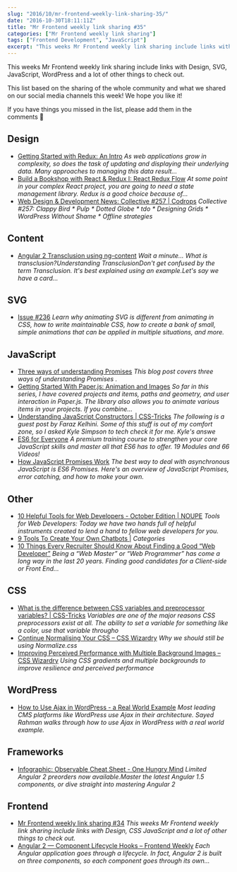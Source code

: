 ```yaml
---
slug: "2016/10/mr-frontend-weekly-link-sharing-35/"
date: "2016-10-30T18:11:11Z"
title: "Mr Frontend weekly link sharing #35"
categories: ["Mr Frontend weekly link sharing"]
tags: ["Frontend Development", "JavaScript"]
excerpt: "This weeks Mr Frontend weekly link sharing include links with Design, SVG, JavaScript, WordPress an..."
---
```


This weeks Mr Frontend weekly link sharing include links with Design, SVG, JavaScript, WordPress and a lot of other things to check out.

This list based on the sharing of the whole community and what we shared on our social media channels this week! We hope you like it!

If you have things you missed in the list, please add them in the comments 🙂

## Design

* [Getting Started with Redux: An Intro](http://buff.ly/2eCGNTY "Getting Started with Redux: An Intro") _As web applications grow in complexity, so does the task of updating and displaying their underlying data. Many approaches to managing this data result..._
* [Build a Bookshop with React & Redux I: React Redux Flow](http://buff.ly/2dICWAM "Build a Bookshop with React & Redux I: React Redux Flow") _At some point in your complex React project, you are going to need a state management library. Redux is a good choice because of..._
* [Web Design & Development News: Collective #257 | Codrops](http://buff.ly/2etEkcd "Web Design & Development News: Collective #257 | Codrops") _Collective #257: Clappy Bird * Pulp * Dotted Globe * tdo * Designing Grids * WordPress Without Shame * Offline strategies_

## Content

* [Angular 2 Transclusion using ng-content](http://buff.ly/2dSj7Hb "Angular 2 Transclusion using ng-content") _Wait a minute... What is transclusion?Understanding TransclusionDon't get confused by the term Transclusion. It's best explained using an example.Let's say we have a card..._

## SVG

* [Issue #236](http://buff.ly/2eTmPCY "Issue #236") _Learn why animating SVG is different from animating in CSS, how to write maintainable CSS, how to create a bank of small, simple animations that can be applied in multiple situations, and more._

## JavaScript

* [Three ways of understanding Promises](http://buff.ly/2eWpyvf "Three ways of understanding Promises") _This blog post covers three ways of understanding Promises ._
* [Getting Started With Paper.js: Animation and Images](http://buff.ly/2eF3hBm "Getting Started With Paper.js: Animation and Images") _So far in this series, I have covered projects and items, paths and geometry, and user interaction in Paper.js. The library also allows you to animate various items in your projects. If you combine..._
* [Understanding JavaScript Constructors | CSS-Tricks](http://buff.ly/2eq7fCJ "Understanding JavaScript Constructors | CSS-Tricks") _The following is a guest post by Faraz Kelhini. Some of this stuff is out of my comfort zone, so I asked Kyle Simpson to tech check it for me. Kyle's answe_
* [ES6 for Everyone](http://buff.ly/2dJ2t2p "ES6 for Everyone") _A premium training course to strengthen your core JavaScript skills and master all that ES6 has to offer. 19 Modules and 66 Videos!_
* [How JavaScript Promises Work](http://buff.ly/2ezDFpI "How JavaScript Promises Work") _The best way to deal with asynchronous JavaScript is ES6 Promises. Here's an overview of JavaScript Promises, error catching, and how to make your own._

## Other

* [10 Helpful Tools for Web Developers - October Edition | NOUPE](http://buff.ly/2dIzWnV "10 Helpful Tools for Web Developers - October Edition | NOUPE") _Tools for Web Developers: Today we have two hands full of helpful instruments created to lend a hand to fellow web developers for you._
* [9 Tools To Create Your Own Chatbots |](http://buff.ly/2eDZbfM "9 Tools To Create Your Own Chatbots |") _Categories_
* [10 Things Every Recruiter Should Know About Finding a Good “Web Developer”](http://buff.ly/2ehJ3jB "10 Things Every Recruiter Should Know About Finding a Good “Web Developer”") _Being a “Web Master” or “Web Programmer” has come a long way in the last 20 years. Finding good candidates for a Client-side or Front End…_

## CSS

* [What is the difference between CSS variables and preprocessor variables? | CSS-Tricks](http://buff.ly/2dVdbR9 "What is the difference between CSS variables and preprocessor variables? | CSS-Tricks") _Variables are one of the major reasons CSS preprocessors exist at all. The ability to set a variable for something like a color, use that variable througho_
* [Continue Normalising Your CSS – CSS Wizardry](http://buff.ly/2eYTCd4 "Continue Normalising Your CSS – CSS Wizardry") _Why we should still be using Normalize.css_
* [Improving Perceived Performance with Multiple Background Images – CSS Wizardry](http://buff.ly/2eeYoQF "Improving Perceived Performance with Multiple Background Images – CSS Wizardry") _Using CSS gradients and multiple backgrounds to improve resilience and perceived performance_

## WordPress

* [How to Use Ajax in WordPress - a Real World Example](http://buff.ly/2eDXlvk "How to Use Ajax in WordPress - a Real World Example") _Most leading CMS platforms like WordPress use Ajax in their architecture. Sayed Rahman walks through how to use Ajax in WordPress with a real world example._

## Frameworks

* [Infographic: Observable Cheat Sheet - One Hungry Mind](http://buff.ly/2ewVRVl "Infographic: Observable Cheat Sheet - One Hungry Mind") _Limited Angular 2 preorders now available.Master the latest Angular 1.5 components, or dive straight into mastering Angular 2_

## Frontend

* [Mr Frontend weekly link sharing #34](http://blog.mrfrontend.org/2016/10/mr-frontend-weekly-link-sharing-34/ "Mr Frontend weekly link sharing #34") _This weeks Mr Frontend weekly link sharing include links with Design, CSS JavaScript and a lot of other things to check out._
* [Angular 2 — Component Lifecycle Hooks – Frontend Weekly](http://buff.ly/2ecoEfN "Angular 2 — Component Lifecycle Hooks – Frontend Weekly") _Each Angular application goes through a lifecycle. In fact, Angular 2 is built on three components, so each component goes through its own…_